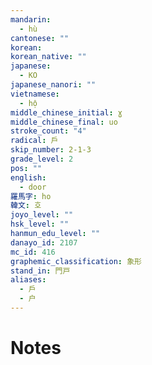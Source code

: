 ```yaml
---
mandarin:
  - hù
cantonese: ""
korean:
korean_native: ""
japanese:
  - KO
japanese_nanori: ""
vietnamese:
  - hộ
middle_chinese_initial: ɣ
middle_chinese_final: uo
stroke_count: "4"
radical: 戶
skip_number: 2-1-3
grade_level: 2
pos: ""
english:
  - door
羅馬字: ho
韓文: 호
joyo_level: ""
hsk_level: ""
hanmun_edu_level: ""
danayo_id: 2107
mc_id: 416
graphemic_classification: 象形
stand_in: 門戸
aliases:
  - 戶
  - 户
---
```


# Notes
